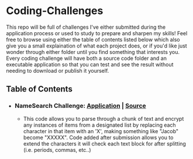 # Coding-Challenges
This repo will be full of challenges I've either submitted during the application process or used to study to prepare and sharpen my skills! Feel free to browse using either the table of contents listed below which also give you a small explaination of what each project does, or if you'd like just wonder through either folder until you find something that interests you. Every coding challenge will have both a source code folder and an executable application so that you can test and see the result without needing to download or publish it yourself.


## Table of Contents
* ### NameSearch Challenge: [Application](https://github.com/CurleyT/NameSearch/tree/main/NameSearch_Application) | [Source](https://github.com/CurleyT/NameSearch/tree/main/NameSearch_SourceCode)
  * This code allows you to parse through a chunk of text and encrypt any instances of items from a designated list by replacing each character in that item with an 'X', making something like "Jacob" become "XXXXX". Code added after submission allows you to extend the characters it will check each text block for after splitting (i.e. periods, commas, etc..)
